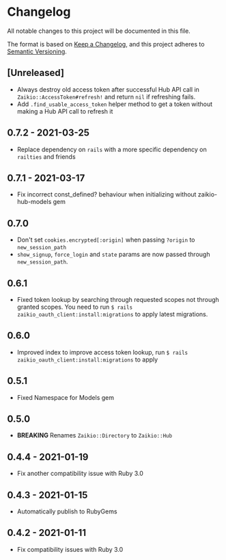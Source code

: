# Changelog

All notable changes to this project will be documented in this file.

The format is based on [Keep a Changelog](https://keepachangelog.com/en/1.0.0/),
and this project adheres to [Semantic Versioning](https://semver.org/spec/v2.0.0.html).

## [Unreleased]

* Always destroy old access token after successful Hub API call in `Zaikio::AccessToken#refresh!` and return `nil` if refreshing fails.
* Add `.find_usable_access_token` helper method to get a token without making a Hub API call to refresh it

## 0.7.2 - 2021-03-25

* Replace dependency on `rails` with a more specific dependency on `railties` and friends

## 0.7.1 - 2021-03-17

* Fix incorrect const_defined? behaviour when initializing without zaikio-hub-models gem

## 0.7.0

* Don't set `cookies.encrypted[:origin]` when passing `?origin` to `new_session_path`
* `show_signup`, `force_login` and `state` params are now passed through `new_session_path`.

## 0.6.1

* Fixed token lookup by searching through requested scopes not through granted scopes. You need to run `$ rails zaikio_oauth_client:install:migrations` to apply latest migrations.

## 0.6.0

* Improved index to improve access token lookup, run `$ rails zaikio_oauth_client:install:migrations` to apply

## 0.5.1

* Fixed Namespace for Models gem

## 0.5.0

* **BREAKING** Renames `Zaikio::Directory` to `Zaikio::Hub`

## 0.4.4 - 2021-01-19

* Fix another compatibility issue with Ruby 3.0

## 0.4.3 - 2021-01-15

* Automatically publish to RubyGems

## 0.4.2 - 2021-01-11

* Fix compatibility issues with Ruby 3.0

